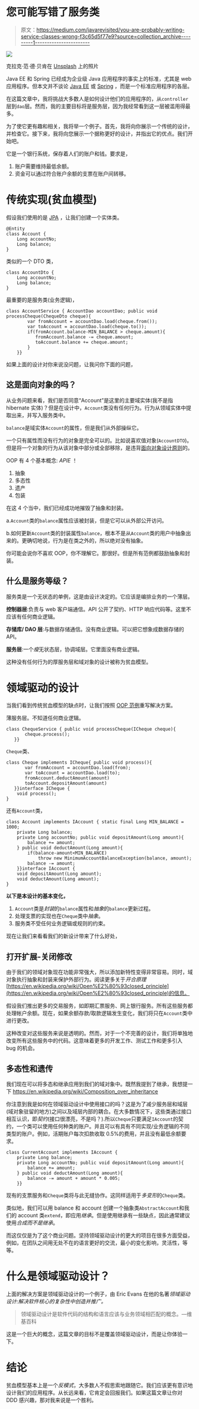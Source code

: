 # 您可能写错了服务类

> 原文：<https://medium.com/javarevisited/you-are-probably-writing-service-classes-wrong-f3c65d5f77e9?source=collection_archive---------1----------------------->

![](img/1720a3d974721caed2ed42fd6ff9347d.png)

克拉克·范·德·贝肯在 [Unsplash](https://unsplash.com?utm_source=medium&utm_medium=referral) 上的照片

Java EE 和 Spring 已经成为企业级 Java 应用程序的事实上的标准，尤其是 web 应用程序。但本文并不谈论 [Java EE](/javarevisited/top-7-online-courses-to-learn-java-ee-jakarta-ee-in-2020-216c1a5eea99) 或 [Spring](/javarevisited/10-best-online-courses-to-learn-spring-framework-in-2020-f7f73599c2fd) ，而是一个标准应用程序的各层。

在这篇文章中，我将挑战大多数人是如何设计他们的应用程序的，从`controller`层到`dao`层。然而，我的主要目标将是服务层，因为我经常看到这一层被滥用得最多。

为了使它更有趣和相关，我将举一个例子。首先，我将向你展示一个传统的设计，并检查它。接下来，我将向您展示一个据称更好的设计，并指出它的优点。我们开始吧。

它是一个银行系统，保存着人们的账户和钱。要求是，

1.  账户需要维持最低余额。
2.  资金可以通过符合账户余额的支票在账户间转移。

# 传统实现(贫血模型)

假设我们使用的是 [JPA](/javarevisited/5-best-spring-data-jpa-courses-for-java-developers-45e6438be3c9) ，让我们创建一个实体类。

```
@Entity
class Account {
    Long accountNo;
    Long balance;
}
```

类似的一个 DTO 类，

```
class AccountDto {
    Long accountNo;
    Long balance;
}
```

最重要的是服务类(业务逻辑)，

```
class AccountService { AccountDao accountDao; public void processCheque(ChequeDto cheque){
        var fromAccount = accountDao.load(cheque.from());
        var toAccount = accountDao.load(cheque.to());
        if(fromAccount.balance-MIN_BALANCE > cheque.amount){
           fromAccount.balance -= cheque.amount;
           toAccount.balance += cheque.amount;
        }
    }}
```

如果上面的设计对你来说没问题，让我问你下面的问题，

## 这是面向对象的吗？

从业务问题来看，我们是否同意“Account”是这里的主要域实体(我不是指 hibernate 实体)？但是在设计中，`Account`类没有任何行为。行为从领域实体中提取出来，并写入服务类中。

`balance`是域实体`Account`的属性，但是我们从外部操纵它。

一个只有属性而没有行为的对象是完全可以的。比如说喜欢值对象(`AccountDTO`)。但是将一个对象的行为从该对象中部分或全部移除，是违背[面向对象设计原则](https://javarevisited.blogspot.com/2018/07/10-object-oriented-design-principles.html)的。

OOP 有 4 个基本概念: *APIE* ！

1.  抽象
2.  多态性
3.  遗产
4.  包装

在这 4 个当中，我们已经成功地摧毁了抽象和封装。

a.`Account`类的`balance`属性应该被封装，但是它可以从外部公开访问。

b.如何更新`Account`类的封装属性`balance`，根本不是从`Account`类的用户中抽象出来的。更确切地说，行为是在类之外的，所以绝对没有抽象。

你可能会说你不喜欢 OOP，你不理解它。那很好。但是所有范例都鼓励抽象和封装。

## 什么是服务等级？

服务类是一个无状态的单例，这是由设计决定的。它应该是编排业务的一个薄层。

**控制器层**:负责与 web 客户端通信。API 公开了契约、HTTP 响应代码等。这里不应该有任何商业逻辑。

**存储库/ DAO 层**:与数据存储通信。没有商业逻辑。可以把它想象成数据存储的 API。

**服务层**:一个*瘦*无状态层，协调域层。它里面没有商业逻辑。

这种没有任何行为的厚服务层和域对象的设计被称为贫血模型。

# 领域驱动的设计

当我们看到传统贫血模型的缺点时，让我们按照 [OOP 范例](https://javarevisited.blogspot.com/2012/12/what-is-object-in-java-or-oops-example.html)重写解决方案。

薄服务层。不知道任何商业逻辑。

```
class ChequeService { public void processCheque(ICheque cheque){
       cheque.process();
   }}
```

`Cheque`类、

```
class Cheque implements ICheque{ public void process(){
       var fromAccount = accountDao.load(from);
       var toAccount = accountDao.load(to);
       fromAccount.deductAmount(amount)
       toAccount.depositAmount(amount)
   }}interface ICheque {
    void process();
}
```

还有`Account`类，

```
class Account implements IAccount { static final Long MIN_BALANCE = 1000;
    private Long balance;
    private Long accountNo; public void depositAmount(Long amount){
        balance += amount; 
    } public void deductAmount(Long amount){
        if(balance-amount<MIN_BALANCE)
            throw new MinimumAccountBalanceException(balance, amount);
        balance -= amount; 
    }}interface IAccount {
    void depositAmount(Long amount);
    void deductAmount(Long amount);
}
```

**以下是本设计的基本变化，**

1.  `Account`类是*封装*的`balance`属性和*抽象*的`balance`更新过程。
2.  处理支票的实现也在`Cheque`类中*抽象*。
3.  服务类不受任何业务逻辑或规则的约束。

现在让我们来看看我们的新设计带来了什么好处，

## **打开扩展-关闭修改**

由于我们的领域对象现在功能非常强大，所以添加新特性变得非常容易。同时，域对象执行抽象和封装来保护外部行为。阅读更多关于*开合原理*[https://en.wikipedia.org/wiki/Open%E2%80%93closed_principle](https://en.wikipedia.org/wiki/Open%E2%80%93closed_principle)的信息。

假设我们推出更多的交易服务，如即期汇票服务、网上银行服务。所有这些服务都处理帐户余额。现在，如果余额存款/取款逻辑发生变化，我们将只在`Account`类中进行更改。

这种改变对这些服务来说是透明的。然而，对于一个不完善的设计，我们将单独地改变所有这些服务中的代码。这意味着更多的开发工作、测试工作和更多引入 bug 的机会。

## **多态性和遗传**

我们现在可以将多态和继承应用到我们的域对象中。既然我提到了继承，我想提一下 https://en.wikipedia.org/wiki/Composition_over_inheritance

你注意到我是如何在领域驱动设计中使用接口的吗？这是为了减少服务层和域层(域对象驻留的地方)之间以及域层内部的耦合。在大多数情况下，这些类通过接口相互认识，即*契约*(接口很漂亮，不是吗？).所以`Cheque`只要满足`IAccount`的契约，一个类可以使用任何种类的账户。并且可以有具有不同实现/业务逻辑的不同类型的账户。例如，活期账户每次扣款收取 0.5%的费用，并且没有最低余额要求。

```
class CurrentAccount implements IAccount {
    private Long balance;
    private Long accountNo; public void depositAmount(Long amount){
        balance += amount; 
    } public void deductAmount(Long amount){
        balance -= amount + amount * 0.005;
    }}
```

现有的支票服务和`Cheque`类将与此无缝协作。这同样适用于*多变形*的`Cheque`类。

类似地，我们可以用 balance 和 account 创建一个抽象类`AbstractAccount`和我们的 account 类`extend`，即应用*继承*。但是使用继承有一些缺点，因此通常建议使用*合成而不是继承*。

而这仅仅是为了这个商业问题。坚持领域驱动设计的更大的项目在很多方面受益，例如，在团队之间用无处不在的语言更好的交流，最小的变化影响，灵活性，等等。

# 什么是领域驱动设计？

上面的解决方案是领域驱动设计的一个例子，由 Eric Evans 在他的名著*领域驱动设计:解决软件核心的复杂性中创造并推广。*

> 领域驱动设计是软件代码的结构和语言应该与业务领域相匹配的概念。—维基百科

这是一个巨大的概念，这篇文章的目标不是覆盖领域驱动设计，而是让你体验一下。

# 结论

贫血模型基本上是一个*反模式*，大多数人不假思索地跟随它。我们应该更有意识地设计我们的应用程序。从长远来看，它肯定会回报我们。如果这篇文章让你对 DDD 感兴趣，那对我来说是一个胜利。